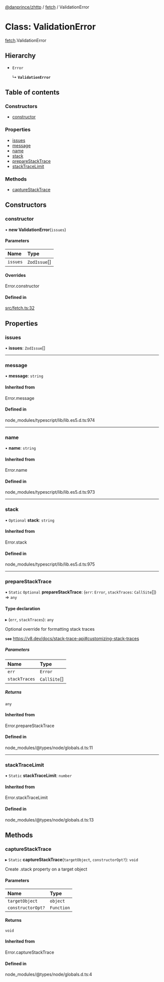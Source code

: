 [@danprince/zhttp](../README.md) / [fetch](../modules/fetch.md) / ValidationError

# Class: ValidationError

[fetch](../modules/fetch.md).ValidationError

## Hierarchy

- `Error`

  ↳ **`ValidationError`**

## Table of contents

### Constructors

- [constructor](fetch.ValidationError.md#constructor)

### Properties

- [issues](fetch.ValidationError.md#issues)
- [message](fetch.ValidationError.md#message)
- [name](fetch.ValidationError.md#name)
- [stack](fetch.ValidationError.md#stack)
- [prepareStackTrace](fetch.ValidationError.md#preparestacktrace)
- [stackTraceLimit](fetch.ValidationError.md#stacktracelimit)

### Methods

- [captureStackTrace](fetch.ValidationError.md#capturestacktrace)

## Constructors

### constructor

• **new ValidationError**(`issues`)

#### Parameters

| Name | Type |
| :------ | :------ |
| `issues` | `ZodIssue`[] |

#### Overrides

Error.constructor

#### Defined in

[src/fetch.ts:32](https://github.com/danprince/typesafe-endpoints/blob/fb10f21/src/fetch.ts#L32)

## Properties

### issues

• **issues**: `ZodIssue`[]

___

### message

• **message**: `string`

#### Inherited from

Error.message

#### Defined in

node_modules/typescript/lib/lib.es5.d.ts:974

___

### name

• **name**: `string`

#### Inherited from

Error.name

#### Defined in

node_modules/typescript/lib/lib.es5.d.ts:973

___

### stack

• `Optional` **stack**: `string`

#### Inherited from

Error.stack

#### Defined in

node_modules/typescript/lib/lib.es5.d.ts:975

___

### prepareStackTrace

▪ `Static` `Optional` **prepareStackTrace**: (`err`: `Error`, `stackTraces`: `CallSite`[]) => `any`

#### Type declaration

▸ (`err`, `stackTraces`): `any`

Optional override for formatting stack traces

**`see`** https://v8.dev/docs/stack-trace-api#customizing-stack-traces

##### Parameters

| Name | Type |
| :------ | :------ |
| `err` | `Error` |
| `stackTraces` | `CallSite`[] |

##### Returns

`any`

#### Inherited from

Error.prepareStackTrace

#### Defined in

node_modules/@types/node/globals.d.ts:11

___

### stackTraceLimit

▪ `Static` **stackTraceLimit**: `number`

#### Inherited from

Error.stackTraceLimit

#### Defined in

node_modules/@types/node/globals.d.ts:13

## Methods

### captureStackTrace

▸ `Static` **captureStackTrace**(`targetObject`, `constructorOpt?`): `void`

Create .stack property on a target object

#### Parameters

| Name | Type |
| :------ | :------ |
| `targetObject` | `object` |
| `constructorOpt?` | `Function` |

#### Returns

`void`

#### Inherited from

Error.captureStackTrace

#### Defined in

node_modules/@types/node/globals.d.ts:4
